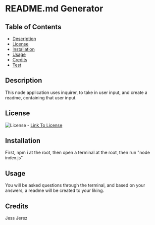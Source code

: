 # README.md Generator
  ## Table of Contents
  * [Description](#description)
  * [License](#license)
  * [Installation](#installation)
  * [Usage](#usage)
  * [Credits](#credits)
  * [Test](#test)

  ## Description
  This node application uses inquirer, to take in user input, and create a readme, containing that user input.
  ## License
![License](https://img.shields.io/badge/License-MIT-yellow.svg) - [Link To License](https://opensource.org/licenses/MIT)
  ## Installation
  First, npm i at the root, then open a terminal at the root, then run "node index.js"
  ## Usage
  You will be asked questions through the terminal, and based on your answers, a readme will be created to your liking.
  ## Credits
  Jess Jerez
  
